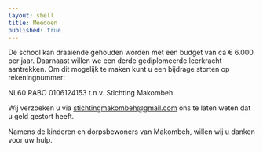 ```yaml
---
layout: shell
title: Meedoen
published: true
---
```



De school kan draaiende gehouden worden met een budget van ca € 6.000 per jaar. Daarnaast willen we een derde gediplomeerde leerkracht aantrekken. Om dit mogelijk te maken kunt u een bijdrage storten op rekeningnummer:

NL60 RABO 0106124153 t.n.v. Stichting Makombeh.

Wij verzoeken u via stichtingmakombeh@gmail.com ons te laten weten dat u geld gestort heeft.

Namens de kinderen en dorpsbewoners van Makombeh, willen wij u danken voor uw hulp.
